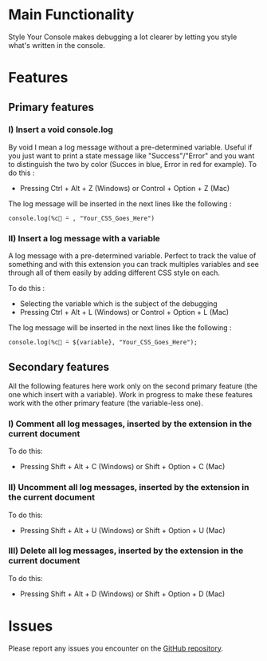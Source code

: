 # Main Functionality
Style Your Console makes debugging a lot clearer by letting you style what's written in the console.

# Features
## Primary features

### I) Insert a void console.log
By void I mean a log message without a pre-determined variable. Useful if you just want to print a state message like "Success"/"Error" and you want to distinguish the two by color (Succes in blue, Error in red for example).
To do this :
- Pressing Ctrl + Alt + Z (Windows) or Control + Option + Z (Mac)

The log message will be inserted in the next lines like the following : 

`console.log(%c🎨 ⍨ , "Your_CSS_Goes_Here")`
### II) Insert a log message with a variable
A log message with a pre-determined variable. Perfect to track the value of something and with this extension you can track multiples variables and see through all of them easily by adding different CSS style on each.

To do this :

- Selecting the variable which is the subject of the debugging
- Pressing Ctrl + Alt + L (Windows) or Control + Option + L (Mac)

The log message will be inserted in the next lines like the following : 

`console.log(%c🎨 ⍨ ${variable}, "Your_CSS_Goes_Here");`

## Secondary features
All the following features here work only on the second primary feature (the one which insert with a variable). 
Work in progress to make these features work with the other primary feature (the variable-less one).

### I) Comment all log messages, inserted by the extension in the current document
To do this:
- Pressing Shift + Alt + C (Windows) or Shift + Option + C (Mac)
### II) Uncomment all log messages, inserted by the extension in the current document
To do this:
- Pressing Shift + Alt + U (Windows) or Shift + Option + U (Mac)
### III) Delete all log messages, inserted by the extension in the current document
To do this:
- Pressing Shift + Alt + D (Windows) or Shift + Option + D (Mac)

# Issues

Please report any issues you encounter on the [GitHub repository](https://github.com/Raruto123/style-your-console-extension/issues).